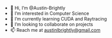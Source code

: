 - 👋 Hi, I’m @Austin-Brightly
- 👀 I’m interested in Computer Science
- 🌱 I’m currently learning CUDA and Raytracing
- 💞️ I’m looking to collaborate on projects
- 📫 Reach me at austinlbrightly@gmail.com
